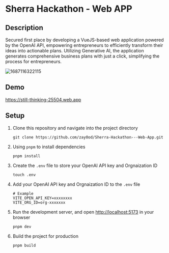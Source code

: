 # Sherra Hackathon - Web APP

## Description
Secured first place by developing a VueJS-based web application powered by the OpenAI API, empowering entrepreneurs to efficiently transform their ideas into actionable plans. Utilizing Generative AI, the application generates comprehensive business plans with just a click, simplifying the process for entrepreneurs.

![1687116322115](https://github.com/zay0od/Sherra-Hackathon---Web-App/assets/52210817/94add141-199e-4829-8848-b8aa8cb83c85)


## Demo
https://still-thinking-25504.web.app



## Setup

1. Clone this repository and navigate into the project directory

    ```shell
    git clone https://github.com/zay0od/Sherra-Hackathon---Web-App.git
    ```

2. Using `pnpm` to install dependencies
  
    ```shell
    pnpm install
    ```

3. Create the `.env` file to store your OpenAI API key and Orgnaization ID

    ```shell
    touch .env
    ```

4. Add your OpenAI API key and Orgnaization ID to the `.env` file

    ```shell
    # Example
    VITE_OPEN_API_KEY=xxxxxxxx
    VITE_ORG_ID=org-xxxxxxx
    ```

5. Run the development server, and open [http://localhost:5173](http://localhost:5173) in your browser

    ```shell
    pnpm dev
    ```

6. Build the project for production

    ```shell
    pnpm build
    ```
